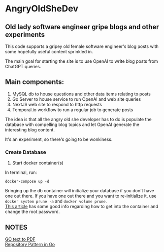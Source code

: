 # AngryOldSheDev


## Old lady software engineer gripe blogs and other experiments ##

This code supports a gripey old female software engineer's blog posts with
some hopefully useful content sprinkled in.  

The main goal for starting the site is to use OpenAI to write blog posts
from ChatGPT queries.

## Main components: ##

1.  MySQL db to house questions and other data items relating to posts
2.  Go Server to house service to run OpenAI and web site queries
3.  NextJS web site to respond to http requests
4.  Temporal.io workflow to run a regular job to generate posts

The idea is that all the angry old she developer has to do is populate the
database with compelling blog topics and let OpenAI generate the interesting blog content.  

It's an experiment, so there's going to be wonkiness.

### Create Database ###
1.  Start docker container(s)

In terminal, run:
```
docker-compose up -d
```
Bringing up the db container will initialize your database if you don't have one out there.  If you have one out there and you want to re-initialize it, use ```docker system prune -a``` and ```docker volume prune```.\
[This article](https://hevodata.com/learn/docker-mysql/) has some good info regarding how to get into the container and change the root password.



## NOTES ##
[GO text to PDF](https://blog.logrocket.com/converting-text-file-pdf-go/)\
[Repository Pattern in Go](https://techinscribed.com/different-approaches-to-pass-database-connection-into-controllers-in-golang/?source=post_page-----d22d3fa76d91--------------------------------)
